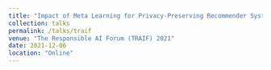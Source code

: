 ```yaml
---
title: "Impact of Meta Learning for Privacy-Preserving Recommender System"
collection: talks
permalink: /talks/traif
venue: "The Responsible AI Forum (TRAIF) 2021"
date: 2021-12-06
location: "Online"
---
```

